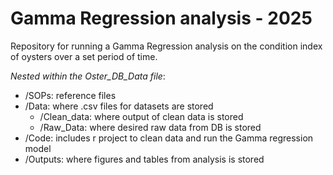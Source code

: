 # Gamma Regression analysis - 2025
Repository for running a Gamma Regression analysis on the condition index of oysters over a set period of time.

*Nested within the Oster_DB_Data file*:
- /SOPs: reference files
- /Data: where .csv files for datasets are stored
  - /Clean_data: where output of clean data is stored
  - /Raw_Data: where desired raw data from DB is stored
- /Code: includes r project to clean data and run the Gamma regression model
- /Outputs: where figures and tables from analysis is stored
